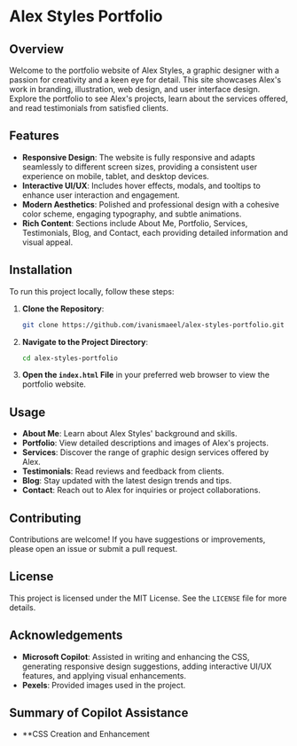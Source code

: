 # Alex Styles Portfolio

## Overview

Welcome to the portfolio website of Alex Styles, a graphic designer with a passion for creativity and a keen eye for detail. This site showcases Alex's work in branding, illustration, web design, and user interface design. Explore the portfolio to see Alex's projects, learn about the services offered, and read testimonials from satisfied clients.

## Features

- **Responsive Design**: The website is fully responsive and adapts seamlessly to different screen sizes, providing a consistent user experience on mobile, tablet, and desktop devices.
- **Interactive UI/UX**: Includes hover effects, modals, and tooltips to enhance user interaction and engagement.
- **Modern Aesthetics**: Polished and professional design with a cohesive color scheme, engaging typography, and subtle animations.
- **Rich Content**: Sections include About Me, Portfolio, Services, Testimonials, Blog, and Contact, each providing detailed information and visual appeal.

## Installation

To run this project locally, follow these steps:

1. **Clone the Repository**:
   ```bash
   git clone https://github.com/ivanismaeel/alex-styles-portfolio.git
   ```
2. **Navigate to the Project Directory**:
   ```bash
   cd alex-styles-portfolio
   ```
3. **Open the `index.html` File** in your preferred web browser to view the portfolio website.

## Usage

- **About Me**: Learn about Alex Styles' background and skills.
- **Portfolio**: View detailed descriptions and images of Alex's projects.
- **Services**: Discover the range of graphic design services offered by Alex.
- **Testimonials**: Read reviews and feedback from clients.
- **Blog**: Stay updated with the latest design trends and tips.
- **Contact**: Reach out to Alex for inquiries or project collaborations.

## Contributing

Contributions are welcome! If you have suggestions or improvements, please open an issue or submit a pull request.

## License

This project is licensed under the MIT License. See the `LICENSE` file for more details.

## Acknowledgements

- **Microsoft Copilot**: Assisted in writing and enhancing the CSS, generating responsive design suggestions, adding interactive UI/UX features, and applying visual enhancements.
- **Pexels**: Provided images used in the project.

## Summary of Copilot Assistance

- \*\*CSS Creation and Enhancement
